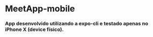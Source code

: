 # MeetApp-mobile

### App desenvolvido utilizando a expo-cli e testado apenas no iPhone X (device físico).
